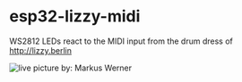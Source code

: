 # esp32-lizzy-midi
WS2812 LEDs react to the MIDI input from the drum dress of http://lizzy.berlin

![live](http://lizzy.berlin/wp-content/uploads/2018/12/Lizzy-06.12.18-c-Markus-Werner-474-von-537-768x512.jpg)
picture by: Markus Werner
